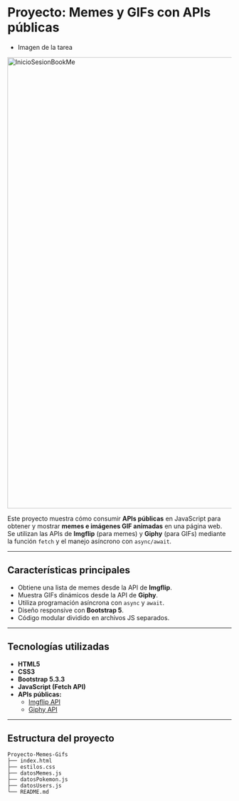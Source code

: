 
# Proyecto: Memes y GIFs con APIs públicas
- Imagen de la tarea 
<img width="1014" alt="InicioSesionBookMe" src="https://github.com/user-attachments/assets/53822893-c70e-4dcb-9286-e1fb47557aa7" />


Este proyecto muestra cómo consumir **APIs públicas** en JavaScript para obtener y mostrar **memes e imágenes GIF animadas** en una página web.  
Se utilizan las APIs de **Imgflip** (para memes) y **Giphy** (para GIFs) mediante la función `fetch` y el manejo asíncrono con `async/await`.

---

## Características principales

- Obtiene una lista de memes desde la API de **Imgflip**.  
- Muestra GIFs dinámicos desde la API de **Giphy**.  
- Utiliza programación asíncrona con `async` y `await`.  
- Diseño responsive con **Bootstrap 5**.  
- Código modular dividido en archivos JS separados.

---

## Tecnologías utilizadas

- **HTML5**  
- **CSS3**  
- **Bootstrap 5.3.3**  
- **JavaScript (Fetch API)**  
- **APIs públicas:**
  - [Imgflip API](https://api.imgflip.com/)
  - [Giphy API](https://developers.giphy.com/docs/api/)

---

## Estructura del proyecto

```plaintext
Proyecto-Memes-Gifs
├── index.html
├── estilos.css
├── datosMemes.js
├── datosPokemon.js
├── datosUsers.js
└── README.md


